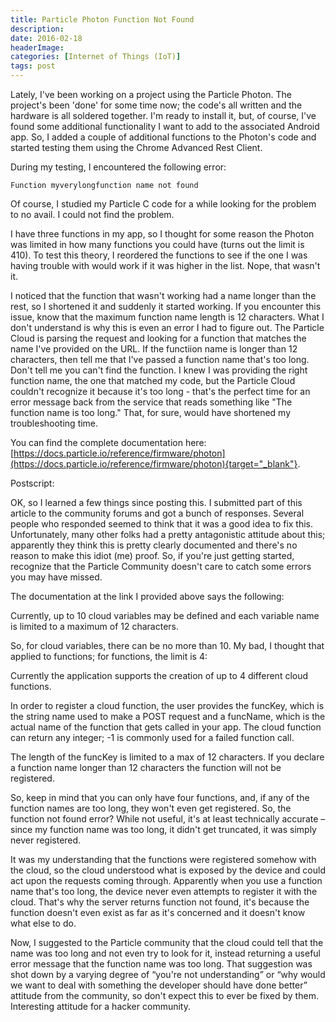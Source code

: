 ```yaml
---
title: Particle Photon Function Not Found
description: 
date: 2016-02-18
headerImage: 
categories: [Internet of Things (IoT)]
tags: post
---
```


Lately, I've been working on a project using the Particle Photon. The project's been 'done' for some time now; the code's all written and the hardware is all soldered together. I'm ready to install it, but, of course, I've found some additional functionality I want to add to the associated Android app. So, I added a couple of additional functions to the Photon's code and started testing them using the Chrome Advanced Rest Client.

During my testing, I encountered the following error:

```text
Function myverylongfunction name not found
```

Of course, I studied my Particle C code for a while looking for the problem to no avail. I could not find the problem.

I have three functions in my app, so I thought for some reason the Photon was limited in how many functions you could have (turns out the limit is 410). To test this theory, I reordered the functions to see if the one I was having trouble with would work if it was higher in the list. Nope, that wasn't it.

I noticed that the function that wasn't working had a name longer than the rest, so I shortened it and suddenly it started working. If you encounter this issue, know that the maximum function name length is 12 characters. What I don't understand is why this is even an error I had to figure out. The Particle Cloud is parsing the request and looking for a function that matches the name I've provided on the URL. If the functiion name is longer than 12 characters, then tell me that I've passed a function name that's too long. Don't tell me you can't find the function. I knew I was providing the right function name, the one that matched my code, but the Particle Cloud couldn't recognize it because it's too long - that's the perfect time for an error message back from the service that reads something like "The function name is too long." That, for sure, would have shortened my troubleshooting time.

You can find the complete documentation here: [https://docs.particle.io/reference/firmware/photon](https://docs.particle.io/reference/firmware/photon){target="_blank"}.

Postscript:

OK, so I learned a few things since posting this. I submitted part of this article to the community forums and got a bunch of responses. Several people who responded seemed to think that it was a good idea to fix this. Unfortunately, many other folks had a pretty antagonistic attitude about this; apparently they think this is pretty clearly documented and there's no reason to make this idiot (me) proof. So, if you're just getting started, recognize that the Particle Community doesn't care to catch some errors you may have missed.

The documentation at the link I provided above says the following:

Currently, up to 10 cloud variables may be defined and each variable name is limited to a maximum of 12 characters.

So, for cloud variables, there can be no more than 10. My bad, I thought that applied to functions; for functions, the limit is 4:

Currently the application supports the creation of up to 4 different cloud functions.

In order to register a cloud function, the user provides the funcKey, which is the string name used to make a POST request and a funcName, which is the actual name of the function that gets called in your app. The cloud function can return any integer; -1 is commonly used for a failed function call.

The length of the funcKey is limited to a max of 12 characters. If you declare a function name longer than 12 characters the function will not be registered.

So, keep in mind that you can only have four functions, and, if any of the function names are too long, they won't even get registered. So, the function not found error? While not useful, it's at least technically accurate – since my function name was too long, it didn't get truncated, it was simply never registered.

It was my understanding that the functions were registered somehow with the cloud, so the cloud understood what is exposed by the device and could act upon the requests coming through. Apparently when you use a function name that's too long, the device never even attempts to register it with the cloud. That's why the server returns function not found, it's because the function doesn't even exist as far as it's concerned and it doesn't know what else to do.

Now, I suggested to the Particle community that the cloud could tell that the name was too long and not even try to look for it, instead returning a useful error message that the function name was too long. That suggestion was shot down by a varying degree of “you're not understanding” or “why would we want to deal with something the developer should have done better” attitude from the community, so don't expect this to ever be fixed by them. Interesting attitude for a hacker community.